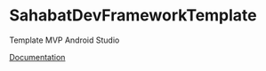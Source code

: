 # SahabatDevFrameworkTemplate
Template MVP Android Studio

[Documentation](http://www.alchemy.sahabatdeveloper.site/docs)
